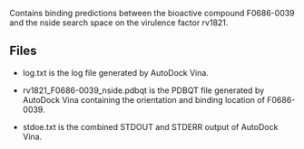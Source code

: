 Contains binding predictions between the bioactive compound F0686-0039 and the nside search space on the virulence factor rv1821.

## Files

- log.txt is the log file generated by AutoDock Vina.

- rv1821_F0686-0039_nside.pdbqt is the PDBQT file generated by AutoDock Vina containing the orientation and binding location of F0686-0039.

- stdoe.txt is the combined STDOUT and STDERR output of AutoDock Vina.

